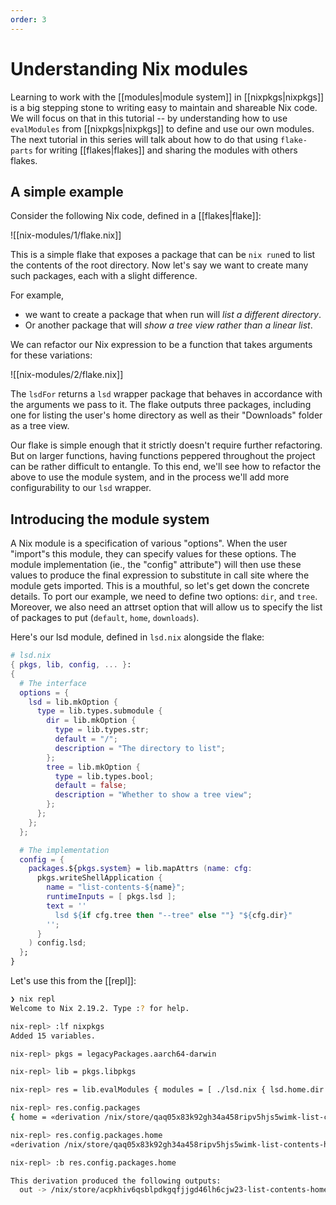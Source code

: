 ```yaml
---
order: 3
---
```


# Understanding Nix modules

Learning to work with the [[modules|module system]] in [[nixpkgs|nixpkgs]] is a big stepping stone to writing easy to maintain and shareable Nix code. We will focus on that in this tutorial -- by understanding how to use `evalModules` from [[nixpkgs|nixpkgs]] to define and use our own modules. The next tutorial in this series will talk about how to do that using `flake-parts` for writing [[flakes|flakes]] and sharing the modules with others flakes. 

## A simple example

Consider the following Nix code, defined in a [[flakes|flake]]:

![[nix-modules/1/flake.nix]]

This is a simple flake that exposes a package that can be `nix run`ed to list the contents of the root directory. Now let's say we want to create many such packages, each with a slight difference. 

For example, 
- we want to create a package that when run will *list a different directory*. 
- Or another package that will *show a tree view rather than a linear list*. 

We can refactor our Nix expression to be a function that takes arguments for these variations:

![[nix-modules/2/flake.nix]]

The `lsdFor` returns a `lsd` wrapper package that behaves in accordance with the arguments we pass to it. The flake outputs three packages, including one for listing the user's home directory as well as their "Downloads" folder as a tree view.

Our flake is simple enough that it strictly doesn't require further refactoring. But on larger functions, having functions peppered throughout the project can be rather difficult to entangle. To this end, we'll see how to refactor the above to use the module system, and in the process we'll add more configurability to our `lsd` wrapper.

## Introducing the module system

A Nix module is a specification of various "options". When the user "import"s this module, they can specify values for these options. The module implementation (ie., the "config" attribute") will then use these values to produce the final expression to substitute in call site where the module gets imported. This is a mouthful, so let's get down the concrete details. To port our example, we need to define two options: `dir`, and `tree`. Moreover, we also need an attrset option that will allow us to specify the list of packages to put (`default`, `home`, `downloads`).

Here's our lsd module, defined in `lsd.nix` alongside the flake:

```nix
# lsd.nix
{ pkgs, lib, config, ... }:
{
  # The interface
  options = {
    lsd = lib.mkOption {
      type = lib.types.submodule {
        dir = lib.mkOption {
          type = lib.types.str;
          default = "/";
          description = "The directory to list";
        };
        tree = lib.mkOption {
          type = lib.types.bool;
          default = false;
          description = "Whether to show a tree view";
        };
      };
    };
  };

  # The implementation
  config = {
    packages.${pkgs.system} = lib.mapAttrs (name: cfg: 
      pkgs.writeShellApplication {
        name = "list-contents-${name}";
        runtimeInputs = [ pkgs.lsd ];
        text = ''
          lsd ${if cfg.tree then "--tree" else ""} "${cfg.dir}"
        '';
      }
    ) config.lsd;
  };
}
```

Let's use this from the [[repl]]:

```sh
❯ nix repl
Welcome to Nix 2.19.2. Type :? for help.

nix-repl> :lf nixpkgs
Added 15 variables.

nix-repl> pkgs = legacyPackages.aarch64-darwin

nix-repl> lib = pkgs.libpkgs

nix-repl> res = lib.evalModules { modules = [ ./lsd.nix { lsd.home.dir = "$HOME"; } ]; specialArgs = { inherit pkgs; }; }

nix-repl> res.config.packages
{ home = «derivation /nix/store/qaq05x83k92gh34a458ripv5hjs5wimk-list-contents-home.drv»; }

nix-repl> res.config.packages.home
«derivation /nix/store/qaq05x83k92gh34a458ripv5hjs5wimk-list-contents-home.drv»

nix-repl> :b res.config.packages.home

This derivation produced the following outputs:
  out -> /nix/store/acpkhiv6qsblpdkgqfjjgd46lh6cjw23-list-contents-home
```